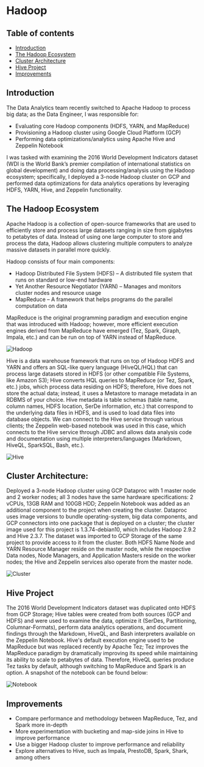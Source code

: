 # Hadoop
## Table of contents
* [Introduction](#Introduction)
* [The Hadoop Ecosystem](#The-Hadoop-Ecosystem)
* [Cluster Architecture](#Cluster-Architecture)
* [Hive Project](#Hive-Project)
* [Improvements](#Improvements)

## Introduction
The Data Analytics team recently switched to Apache Hadoop to process big data;
as the Data Engineer, I was responsible for:
  - Evaluating core Hadoop components (HDFS, YARN, and MapReduce)
  - Provisioning a Hadoop cluster using Google Cloud Platform (GCP)
  - Performing data optimizations/analytics using Apache Hive and Zeppelin Notebook

I was tasked with examining the 2016 World Development Indicators dataset (WDI is
the World Bank’s premier compilation of international statistics on global
development) and doing data processing/analysis using the Hadoop ecosystem;
specifically, I deployed a 3-node Hadoop cluster on GCP and performed data optimizations
for data analytics operations by leveraging HDFS, YARN, Hive, and Zeppelin functionality.

## The Hadoop Ecosystem
 Apache Hadoop is a collection of open-source frameworks that are used to efficiently
 store and process large datasets ranging in size from gigabytes to petabytes of data.
 Instead of using one large computer to store and process the data, Hadoop allows
 clustering multiple computers to analyze massive datasets in parallel more quickly.  

 Hadoop consists of four main components:
 - Hadoop Distributed File System (HDFS) – A distributed file system that runs on
   standard or low-end hardware
 - Yet Another Resource Negotiator (YARN) – Manages and monitors cluster nodes and
   resource usage
 - MapReduce – A framework that helps programs do the parallel computation on data 

 MapReduce is the original programming paradigm and execution engine that was introduced
 with Hadoop; however, more efficient execution engines derived from MapReduce have
 emerged (Tez, Spark, Giraph, Impala, etc.) and can be run on top of YARN instead of
 MapReduce.  

 ![Hadoop](assets/hadoop.png)  

 Hive is a data warehouse framework that runs on top of Hadoop HDFS and YARN and
 offers an SQL-like query language (HiveQL/HQL) that can process large datasets
 stored in HDFS (or other compatible File Systems, like Amazon S3);
 Hive converts HQL queries to
 MapReduce (or Tez, Spark, etc.) jobs, which process data residing on HDFS; therefore,
 Hive does not store the actual data; instead, it uses a Metastore to manage metadata
 in an RDBMS of your choice. Hive metadata is table schemas (table name,
 column names, HDFS location, SerDe information, etc.) that correspond to the 
 underlying data files in HDFS, and is used to load data files into database objects.
 We can connect to the Hive service through various clients; the Zeppelin web-based
 notebook was used in this case, which connects to the Hive service through JDBC
 and allows data analysis code and documentation using multiple interpreters/languages
 (Markdown, HiveQL, SparkSQL, Bash, etc.).  

 ![Hive](assets/hive.png)  

## Cluster Architecture:
Deployed a 3-node Hadoop cluster using GCP Dataproc with 1 master node and 2 worker
nodes; all 3 nodes have the same hardware specifications: 2 vCPUs, 13GB RAM and 100GB
HDD; Zeppelin Notebook was added as an additional component to the project when
creating the cluster. Dataproc uses image versions to bundle operating-system, big data
components, and GCP connectors into one package that is deployed on a cluster; the 
cluster image used for this project is 1.3.74-debian10, which includes Hadoop 2.9.2 and
Hive 2.3.7. The dataset was imported to GCP Storage of the same project to provide 
access to it from the cluster. Both HDFS Name Node and YARN Resource Manager reside on
the master node, while the respective Data nodes, Node Managers, and Application
Masters reside on the worker nodes; the Hive and Zeppelin services also operate from
the master node.  

![Cluster](assets/cluster.png)  

## Hive Project
The 2016 World Development Indicators dataset was duplicated onto HDFS from GCP Storage;
Hive tables were created from both sources (GCP and HDFS) and were used to examine
the data, optimize it (SerDes, Partitioning, Columnar-Formats), perform data analytics operations,
and document findings through the Markdown,
HiveQL, and Bash interpreters available on the Zeppelin Notebook. Hive's default
execution engine used to be MapReduce but was replaced recently by Apache Tez;
Tez improves the MapReduce paradigm by dramatically improving its speed while
maintaining its ability to scale to petabytes of data. Therefore, HiveQL queries
produce Tez tasks by default, although switching to MapReduce and Spark is an option.
A snapshot of the notebook can be found below:  

![Notebook](assets/notebook.png)  

## Improvements
- Compare performance and methodology between MapReduce, Tez, and Spark more in-depth
- More experimentation with bucketing and map-side joins in Hive to improve performance 
- Use a bigger Hadoop cluster to improve performance and reliability
- Explore alternatives to Hive, such as Impala, PrestoDB, Spark, Shark, among others
